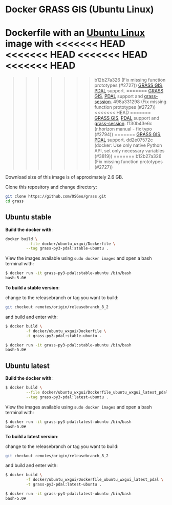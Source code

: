 # Docker GRASS GIS (Ubuntu Linux)

Dockerfile with an [Ubuntu Linux](https://ubuntu.com/) image with
<<<<<<< HEAD
<<<<<<< HEAD
<<<<<<< HEAD
<<<<<<< HEAD
=======
>>>>>>> b12b27a326 (Fix missing function prototypes (#2727))
[GRASS GIS](https://grass.osgeo.org/), [PDAL](https://pdal.io) support.
=======
[GRASS GIS](https://grass.osgeo.org/), [PDAL](https://pdal.io) support and
[grass-session](https://github.com/zarch/grass-session/).
>>>>>>> 498a331298 (Fix missing function prototypes (#2727))
<<<<<<< HEAD
=======
[GRASS GIS](https://grass.osgeo.org/), [PDAL](https://pdal.io) support and
[grass-session](https://github.com/zarch/grass-session/).
>>>>>>> f130b43e6c (r.horizon manual - fix typo (#2794))
=======
[GRASS GIS](https://grass.osgeo.org/), [PDAL](https://pdal.io) support.
>>>>>>> dd2e07572c (docker: Use only native Python API, set only necessary variables (#3819))
=======
>>>>>>> b12b27a326 (Fix missing function prototypes (#2727))

Download size of this image is of approximately 2.6 GB.

Clone this repository and change directory:

```bash
git clone https://github.com/OSGeo/grass.git
cd grass
```

## Ubuntu stable

__Build the docker with__:

```bash
docker build \
         --file docker/ubuntu_wxgui/Dockerfile \
         --tag grass-py3-pdal:stable-ubuntu .
```

View the images available using `sudo docker images` and open a bash terminal
with:

```bash
$ docker run -it grass-py3-pdal:stable-ubuntu /bin/bash
bash-5.0#
```

__To build a stable version__:

change to the releasebranch or tag you want to build:

```bash
git checkout remotes/origin/releasebranch_8_2
```

and build and enter with:

```bash
$ docker build \
         -f docker/ubuntu_wxgui/Dockerfile \
         -t grass-py3-pdal:stable-ubuntu .

$ docker run -it grass-py3-pdal:stable-ubuntu /bin/bash
bash-5.0#
```

## Ubuntu latest

__Build the docker with__:

```bash
$ docker build \
         --file docker/ubuntu_wxgui/Dockerfile_ubuntu_wxgui_latest_pdal \
         --tag grass-py3-pdal:latest-ubuntu .
```

View the images available using `sudo docker images` and open a bash terminal
with:

```bash
$ docker run -it grass-py3-pdal:latest-ubuntu /bin/bash
bash-5.0#
```

__To build a latest version__:

change to the releasebranch or tag you want to build:

```bash
git checkout remotes/origin/releasebranch_8_2
```

and build and enter with:

```bash
$ docker build \
         -f docker/ubuntu_wxgui/Dockerfile_ubuntu_wxgui_latest_pdal \
         -t grass-py3-pdal:latest-ubuntu .

$ docker run -it grass-py3-pdal:latest-ubuntu /bin/bash
bash-5.0#
```
